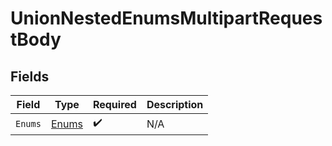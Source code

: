 # UnionNestedEnumsMultipartRequestBody


## Fields

| Field                                     | Type                                      | Required                                  | Description                               |
| ----------------------------------------- | ----------------------------------------- | ----------------------------------------- | ----------------------------------------- |
| `Enums`                                   | [Enums](../../Models/Operations/Enums.md) | :heavy_check_mark:                        | N/A                                       |